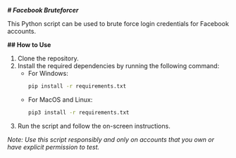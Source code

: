 ***# Facebook Bruteforcer***

This Python script can be used to brute force login credentials for Facebook accounts.

**## How to Use**
1. Clone the repository.
2. Install the required dependencies by running the following command:
   - For Windows:
     ```bash
     pip install -r requirements.txt
     ```
   - For MacOS and Linux:
     ```bash
     pip3 install -r requirements.txt 
     ```
3. Run the script and follow the on-screen instructions.

_Note: Use this script responsibly and only on accounts that you own or have explicit permission to test._

